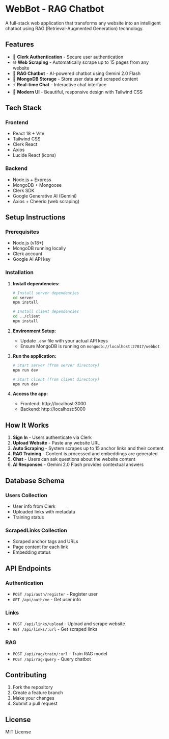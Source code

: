 # WebBot - RAG Chatbot

A full-stack web application that transforms any website into an intelligent chatbot using RAG (Retrieval-Augmented Generation) technology.

## Features

- 🔐 **Clerk Authentication** - Secure user authentication
- 🌐 **Web Scraping** - Automatically scrape up to 15 pages from any website
- 🤖 **RAG Chatbot** - AI-powered chatbot using Gemini 2.0 Flash
- 💾 **MongoDB Storage** - Store user data and scraped content
- ⚡ **Real-time Chat** - Interactive chat interface
- 🎨 **Modern UI** - Beautiful, responsive design with Tailwind CSS

## Tech Stack

### Frontend
- React 18 + Vite
- Tailwind CSS
- Clerk React
- Axios
- Lucide React (icons)

### Backend
- Node.js + Express
- MongoDB + Mongoose
- Clerk SDK
- Google Generative AI (Gemini)
- Axios + Cheerio (web scraping)

## Setup Instructions

### Prerequisites
- Node.js (v18+)
- MongoDB running locally
- Clerk account
- Google AI API key

### Installation

1. **Install dependencies:**
   ```bash
   # Install server dependencies
   cd server
   npm install

   # Install client dependencies
   cd ../client
   npm install
   ```

2. **Environment Setup:**
   - Update `.env` file with your actual API keys
   - Ensure MongoDB is running on `mongodb://localhost:27017/webbot`

3. **Run the application:**
   ```bash
   # Start server (from server directory)
   npm run dev

   # Start client (from client directory)
   npm run dev
   ```

4. **Access the app:**
   - Frontend: http://localhost:3000
   - Backend: http://localhost:5000

## How It Works

1. **Sign In** - Users authenticate via Clerk
2. **Upload Website** - Paste any website URL
3. **Auto Scraping** - System scrapes up to 15 anchor links and their content
4. **RAG Training** - Content is processed and embeddings are generated
5. **Chat** - Users can ask questions about the website content
6. **AI Responses** - Gemini 2.0 Flash provides contextual answers

## Database Schema

### Users Collection
- User info from Clerk
- Uploaded links with metadata
- Training status

### ScrapedLinks Collection
- Scraped anchor tags and URLs
- Page content for each link
- Embedding status

## API Endpoints

### Authentication
- `POST /api/auth/register` - Register user
- `GET /api/auth/me` - Get user info

### Links
- `POST /api/links/upload` - Upload and scrape website
- `GET /api/links/:url` - Get scraped links

### RAG
- `POST /api/rag/train/:url` - Train RAG model
- `POST /api/rag/query` - Query chatbot

## Contributing

1. Fork the repository
2. Create a feature branch
3. Make your changes
4. Submit a pull request

## License

MIT License